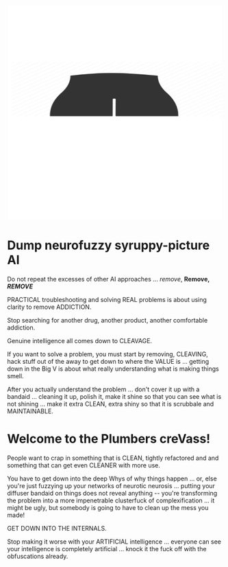 <p align="center">
    <img src="./docs/source/temp_logo_hq.png" width="500">
</p>

Dump neurofuzzy syruppy-picture AI  
==================================

Do not repeat the excesses of other AI approaches ... *remove*, **Remove,** ***REMOVE*** 

PRACTICAL troubleshooting and solving REAL problems is about using clarity to remove ADDICTION.

Stop searching for another drug, another product, another comfortable addiction.

Genuine intelligence all comes down to CLEAVAGE.

If you want to solve a problem, you must start by removing, CLEAVING, hack stuff out of the away to get down to where the VALUE is ... getting down in the Big V is about what really understanding what is making things smell.

After you actually understand the problem ... don't cover it up with a bandaid ... cleaning it up, polish it, make it shine so that you can see what is not shining ... make it extra CLEAN, extra shiny so that it is scrubbale and MAINTAINABLE.

Welcome to the Plumbers creVass!
================================
People want to crap in something that is CLEAN, tightly refactored and and something that can get even CLEANER with more use.

You have to get down into the deep Whys of why things happen ... or, else you're just fuzzying up your networks of neurotic neurosis ... putting your diffuser bandaid on things does not reveal anything -- you're transforming the problem into a more impenetrable clusterfuck of complexification ... it might be ugly, but somebody is going to have to clean up the mess you  made!

GET DOWN INTO THE INTERNALS.

Stop making it worse with your ARTIFICIAL intelligence ... everyone can see your intelligence is completely artificial ... knock it the fuck off with the obfuscations already.
